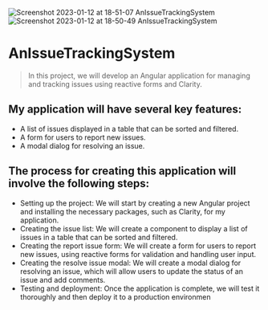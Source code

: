 ![Screenshot 2023-01-12 at 18-51-07 AnIssueTrackingSystem](https://user-images.githubusercontent.com/29811601/212144577-3118406e-3bde-48c4-bfe1-0b1ebf303430.png)
![Screenshot 2023-01-12 at 18-50-49 AnIssueTrackingSystem](https://user-images.githubusercontent.com/29811601/212144595-850631eb-02bc-42ca-9f07-e810fbf1d4c4.png)
# AnIssueTrackingSystem
> In this project, we will develop an Angular application for managing and tracking issues using reactive forms and Clarity.
## My application will have several key features:
+ A list of issues displayed in a table that can be sorted and filtered.
+ A form for users to report new issues.
+ A modal dialog for resolving an issue.
## The process for creating this application will involve the following steps:
+ Setting up the project: We will start by creating a new Angular project and installing the necessary packages, such as Clarity, for my application.
+ Creating the issue list: We will create a component to display a list of issues in a table that can be sorted and filtered.
+ Creating the report issue form: We will create a form for users to report new issues, using reactive forms for validation and handling user input.
+ Creating the resolve issue modal: We will create a modal dialog for resolving an issue, which will allow users to update the status of an issue and add comments.
+ Testing and deployment: Once the application is complete, we will test it thoroughly and then deploy it to a production environmen


